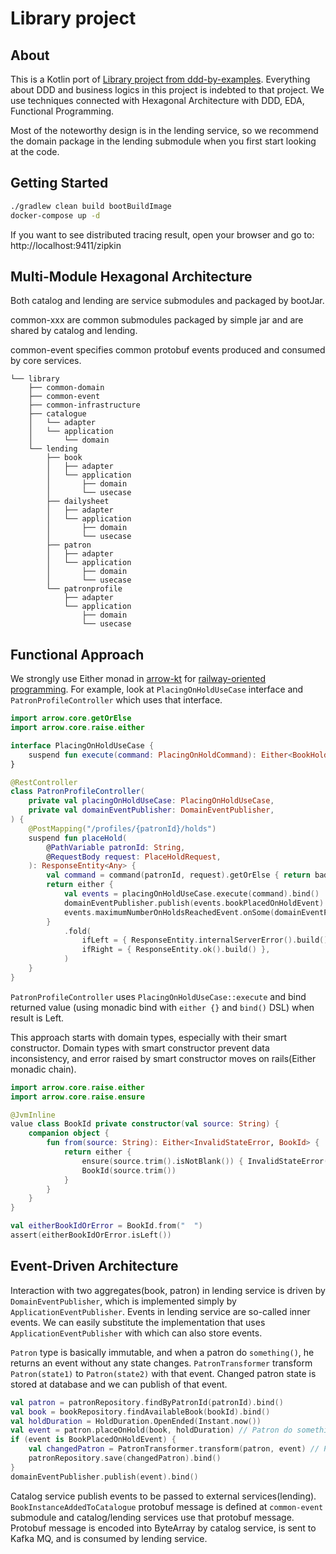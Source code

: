 # Library project

## About

This is a Kotlin port of [Library project from ddd-by-examples](https://github.com/ddd-by-examples/library). Everything
about DDD and business logics in this project is indebted to that project. We use techniques connected with Hexagonal
Architecture with DDD, EDA, Functional Programming.

Most of the noteworthy design is in the lending service, so we recommend the domain package in the lending submodule
when you first start looking at the code.

## Getting Started

```bash
./gradlew clean build bootBuildImage
docker-compose up -d
```

If you want to see distributed tracing result, open your browser and go to:
http://localhost:9411/zipkin

## Multi-Module Hexagonal Architecture

Both catalog and lending are service submodules and packaged by bootJar.

common-xxx are common submodules packaged by simple jar and are shared by catalog and lending.

common-event specifies common protobuf events produced and consumed by core services.

```
└── library
    ├── common-domain
    ├── common-event
    ├── common-infrastructure
    ├── catalogue
    │   └── adapter
    │   └── application
    │       └── domain
    └── lending
        ├── book
        │   ├── adapter
        │   └── application
        │       ├── domain
        │       └── usecase
        ├── dailysheet
        │   ├── adapter
        │   └── application
        │       ├── domain
        │       └── usecase
        ├── patron
        │   ├── adapter
        │   └── application
        │       ├── domain
        │       └── usecase
        └── patronprofile
            ├── adapter
            └── application
                ├── domain
                └── usecase
```

## Functional Approach

We strongly use Either monad in [arrow-kt](https://arrow-kt.io/) for
[railway-oriented programming](https://fsharpforfunandprofit.com/rop/). For example, look at `PlacingOnHoldUseCase`
interface and `PatronProfileController` which uses that interface.

```kotlin
import arrow.core.getOrElse
import arrow.core.raise.either

interface PlacingOnHoldUseCase {
    suspend fun execute(command: PlacingOnHoldCommand): Either<BookHoldFailedEvent, BookPlacedOnHoldEvent>
}

@RestController
class PatronProfileController(
    private val placingOnHoldUseCase: PlacingOnHoldUseCase,
    private val domainEventPublisher: DomainEventPublisher,
) {
    @PostMapping("/profiles/{patronId}/holds")
    suspend fun placeHold(
        @PathVariable patronId: String,
        @RequestBody request: PlaceHoldRequest,
    ): ResponseEntity<Any> {
        val command = command(patronId, request).getOrElse { return badRequest() }
        return either {
            val events = placingOnHoldUseCase.execute(command).bind()
            domainEventPublisher.publish(events.bookPlacedOnHoldEvent).bind()
            events.maximumNumberOnHoldsReachedEvent.onSome(domainEventPublisher::publish)
        }
            .fold(
                ifLeft = { ResponseEntity.internalServerError().build() },
                ifRight = { ResponseEntity.ok().build() },
            )
    }
}
```

`PatronProfileController` uses `PlacingOnHoldUseCase::execute` and bind returned value (using monadic bind
with `either {}` and `bind()` DSL) when result is Left.

This approach starts with domain types, especially with their smart constructor. Domain types with smart constructor
prevent data inconsistency, and error raised by smart constructor moves on rails(Either monadic chain).

```kotlin
import arrow.core.raise.either
import arrow.core.raise.ensure

@JvmInline
value class BookId private constructor(val source: String) {
    companion object {
        fun from(source: String): Either<InvalidStateError, BookId> {
            return either {
                ensure(source.trim().isNotBlank()) { InvalidStateError("도서 ID가 비어 있습니다") }
                BookId(source.trim())
            }
        }
    }
}

val eitherBookIdOrError = BookId.from("  ")
assert(eitherBookIdOrError.isLeft())
```

## Event-Driven Architecture

Interaction with two aggregates(book, patron) in lending service is driven by `DomainEventPublisher`, which is
implemented simply by `ApplicationEventPublisher`. Events in lending service are so-called inner events.
We can easily substitute the implementation that uses `ApplicationEventPublisher`  with which can also store events.

`Patron` type is basically immutable, and when a patron do `something()`, he returns an event without any state changes.
`PatronTransformer` transform `Patron(state1)` to `Patron(state2)` with that event. Changed patron state is stored
at database and we can publish of that event.

```kotlin
val patron = patronRepository.findByPatronId(patronId).bind()
val book = bookRepository.findAvailableBook(bookId).bind()
val holdDuration = HoldDuration.OpenEnded(Instant.now())
val event = patron.placeOnHold(book, holdDuration) // Patron do something and returns event
if (event is BookPlacedOnHoldEvent) {
    val changedPatron = PatronTransformer.transform(patron, event) // Patron changed due to event
    patronRepository.save(changedPatron).bind()
}
domainEventPublisher.publish(event).bind()
```

Catalog service publish events to be passed to external services(lending). `BookInstanceAddedToCatalogue` protobuf
message is defined at `common-event` submodule and catalog/lending services use that protobuf message. Protobuf message
is encoded into ByteArray by catalog service, is sent to Kafka MQ, and is consumed by lending service.

